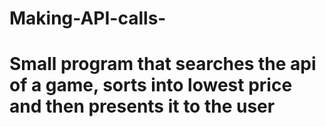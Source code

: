 # Making-API-calls-
# Small program that searches the api of a game, sorts into lowest price and then presents it to the user 
